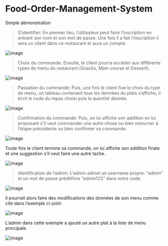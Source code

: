 # Food-Order-Management-System
Simple démonstration
> S’identifier:
En premier lieu, l’utilisateur peut faire l’inscription en entrant son nom et son mot de passe. Une fois il a fait l’inscription il sera un client dans ce restaurant et aura un compte.

![image](https://user-images.githubusercontent.com/61824570/158028914-38abdb23-39a6-4fac-94dc-b668b20a05df.png)

>  Choix du commande:
Ensuite, le client pourra accéder aux différents types de  menu du restaurant.(Snacks, Main course et Dessert).

![image](https://user-images.githubusercontent.com/61824570/158028960-cd2ede68-df45-4717-9380-b85c81ea75f8.png)

> Passation du commande:
Puis, une fois le client fixe le choix du type de menu, un tableau contenant tous les données du plats s’affiche, il écrit le code du repas choisi puis la quantité désirée. 

![image](https://user-images.githubusercontent.com/61824570/158029002-f28107d9-1e92-4470-aa1f-4543b0d73af3.png)

> Confirmation du commande:
Puis, on lui affiche son addition en lui proposant s’il veut commander une autre chose ou bien retourner à l’étape précédente ou bien confirmer sa commande.

![image](https://user-images.githubusercontent.com/61824570/158029038-544f3bb2-c516-4350-af61-18d97758f212.png)

Toute fois le client termine sa commande, on lui affiche son addition finale et une suggestion s’il veut faire une autre tache.

![image](https://user-images.githubusercontent.com/61824570/158029068-35af05d0-bb8d-4f51-b452-16789cb90881.png)

> Identification de l’admin:
L’admin admet un username propre: “admin” et un mot de passe prédéfinie “admin123” dans notre code.

![image](https://user-images.githubusercontent.com/61824570/158029103-b8178c86-a8bb-4519-9211-3f780455c5de.png)

Il pourrait alors faire des modifications des données de son menu comme cité dans l’exemple ci-joint:

![image](https://user-images.githubusercontent.com/61824570/158029135-1ccf3091-6547-4c68-acfe-2a12b0c0d8b0.png)

L’admin dans cette exemple a ajouté un autre plat à la liste de menu principale.

![image](https://user-images.githubusercontent.com/61824570/158029156-c624ae2a-69fe-42be-8467-564daf973ca4.png)






